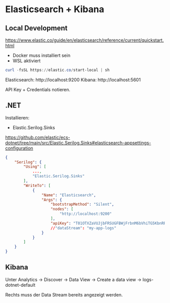 # Elasticsearch + Kibana

## Local Development

https://www.elastic.co/guide/en/elasticsearch/reference/current/quickstart.html

- Docker muss installiert sein
- WSL aktiviert

```powershell 
curl -fsSL https://elastic.co/start-local | sh
```

Elasticsearch: http://localhost:9200
Kibana: http://localhost:5601

API Key + Credentials notieren.

## .NET

Installieren:

- Elastic.Serilog.Sinks

https://github.com/elastic/ecs-dotnet/tree/main/src/Elastic.Serilog.Sinks#elasticsearch-appsettings-configuration

```json lines 
{
    "Serilog": {
        "Using": [
            ...,
            "Elastic.Serilog.Sinks"
        ],
        "WriteTo": [
            {
                "Name": "Elasticsearch",
                "Args": {
                    "bootstrapMethod": "Silent",
                    "nodes": [
                        "http://localhost:9200"
                    ],
                    "apiKey": "T01OTXZaVUJjbFRSUGFBWjFrbnM6bVhiTG5KbnRRZEttYUlJQ2dvd1BJUQ=="
                    //"dataStream": "my-app-logs"
                }
            }
        ]
    }
}
```

## Kibana

Unter Analytics -> Discover -> Data View -> Create a data view -> logs-dotnet-default

Rechts muss der Data Stream bereits angezeigt werden. 

